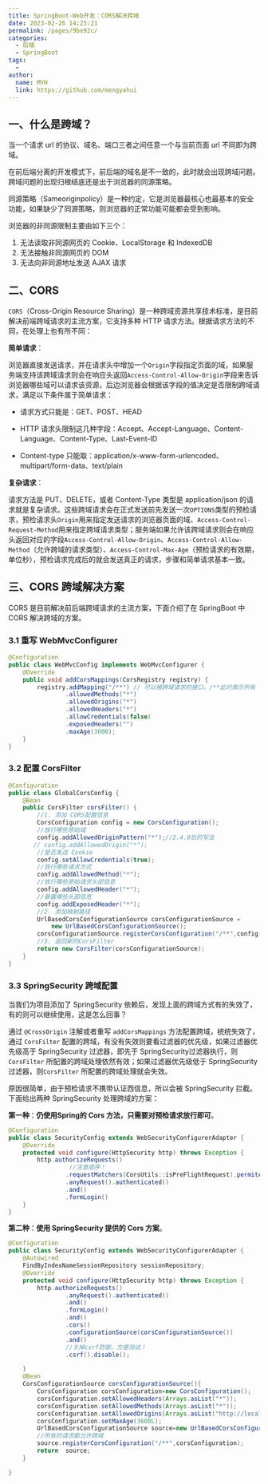 ```yaml
---
title: SpringBoot-Web开发：CORS解决跨域
date: 2023-02-26 14:25:21
permalink: /pages/9be92c/
categories:
  - 后端
  - SpringBoot
tags:
  - 
author: 
  name: MYH
  link: https://github.com/mengyahui
---
```

## 一、什么是跨域？

当一个请求 url 的协议、域名、端口三者之间任意一个与当前页面 url 不同即为跨域。

在前后端分离的开发模式下，前后端的域名是不一致的，此时就会出现跨域问题。跨域问题的出现归根结底还是出于浏览器的同源策略。

同源策略（Sameoriginpolicy）是一种约定，它是浏览器最核心也最基本的安全功能，如果缺少了同源策略，则浏览器的正常功能可能都会受到影响。

浏览器的非同源限制主要由如下三个：

1. 无法读取非同源网页的 Cookie、LocalStorage 和 IndexedDB
2. 无法接触非同源网页的 DOM
3. 无法向非同源地址发送 AJAX 请求

## 二、CORS

`CORS`（Cross-Origin Resource Sharing）是一种跨域资源共享技术标准，是目前解决前端跨域请求的主流方案，它支持多种 HTTP 请求方法。根据请求方法的不同，在处理上也有所不同：

**简单请求**：

浏览器直接发送请求，并在请求头中增加一个`Origin`字段指定页面的域，如果服务端支持该跨域请求则会在响应头返回`Access-Control-Allow-Origin`字段来告诉浏览器哪些域可以请求该资源，后边浏览器会根据该字段的值决定是否限制跨域请求，满足以下条件属于简单请求：

- 请求方式只能是：GET、POST、HEAD

- HTTP 请求头限制这几种字段：Accept、Accept-Language、Content-Language、Content-Type、Last-Event-ID

- Content-type 只能取：application/x-www-form-urlencoded、multipart/form-data、text/plain

**复杂请求**：

请求方法是 PUT、DELETE，或者 Content-Type 类型是 application/json 的请求就是复杂请求。这些跨域请求会在正式发送前先发送一次`OPTIONS`类型的预检请求，预检请求头`Origin`用来指定发送请求的浏览器页面的域、`Access-Control-Request-Method`用来指定跨域请求类型；服务端如果允许该跨域请求则会在响应头返回对应的字段`Access-Control-Allow-Origin`、`Access-Control-Allow-Method`（允许跨域的请求类型）、`Access-Control-Max-Age`（预检请求的有效期，单位秒），预检请求完成后的就会发送真正的请求，步骤和简单请求基本一致。

## 三、CORS 跨域解决方案

CORS 是目前解决前后端跨域请求的主流方案，下面介绍了在 SpringBoot 中 CORS 解决跨域的方案。

### 3.1 重写 WebMvcConfigurer 

```java
@Configuration
public class WebMvcConfig implements WebMvcConfigurer {
    @Override
    public void addCorsMappings(CorsRegistry registry) {
        registry.addMapping("/**") // 可以被跨域请求的接口，/**此时表示所有
                .allowedMethods("*") 
                .allowedOrigins("*")
                .allowedHeaders("*") 
                .allowCredentials(false) 
                .exposedHeaders("") 
                .maxAge(3600);
    }
}
```

### 3.2 配置 CorsFilter

```java
@Configuration
public class GlobalCorsConfig {
    @Bean
    public CorsFilter corsFilter() {
        //1. 添加 CORS配置信息
        CorsConfiguration config = new CorsConfiguration();
        //放行哪些原始域
        config.addAllowedOriginPattern("*");//2.4.0后的写法
       // config.addAllowedOrigin("*");
        //是否发送 Cookie
        config.setAllowCredentials(true);
        //放行哪些请求方式
        config.addAllowedMethod("*");
        //放行哪些原始请求头部信息
        config.addAllowedHeader("*");
        //暴露哪些头部信息
        config.addExposedHeader("*");
        //2. 添加映射路径
        UrlBasedCorsConfigurationSource corsConfigurationSource = 
            new UrlBasedCorsConfigurationSource();
        corsConfigurationSource.registerCorsConfiguration("/**",config);
        //3. 返回新的CorsFilter
        return new CorsFilter(corsConfigurationSource);
    }
}
```

### 3.3 SpringSecurity 跨域配置

当我们为项目添加了 SpringSecurity 依赖后，发现上面的跨域方式有的失效了，有的则可以继续使用，这是怎么回事？

通过 `@CrossOrigin` 注解或者重写 `addCorsMappings` 方法配置跨域，统统失效了，通过 `CorsFilter` 配置的跨域，有没有失效则要看过滤器的优先级，如果过滤器优先级高于 SpringSecurity 过滤器，即先于 SpringSecurity过滤器执行，则 `CorsFilter` 所配置的跨域处理依然有效；如果过滤器优先级低于 SpringSecurity 过滤器，则`CorsFilter` 所配置的跨域处理就会失效。

原因很简单，由于预检请求不携带认证西信息，所以会被 SpringSecurity 拦截。下面给出两种 SpringSecurity 处理跨域的方案：

**第一种**：**仍使用Spring的 Cors 方法，只需要对预检请求放行即可**。

```java
@Configuration
public class SecurityConfig extends WebSecurityConfigurerAdapter {
    @Override
    protected void configure(HttpSecurity http) throws Exception {
        http.authorizeRequests()
                 //注意顺序！
                .requestMatchers(CorsUtils::isPreFlightRequest).permitAll() 
                .anyRequest().authenticated()
                .and()
                .formLogin()
    }
}
```

**第二种**：**使用 SpringSecurity 提供的 Cors 方案**。

```java
@Configuration
public class SecurityConfig extends WebSecurityConfigurerAdapter {
    @Autowired
    FindByIndexNameSessionRepository sessionRepository;
    @Override
    protected void configure(HttpSecurity http) throws Exception {
        http.authorizeRequests()
                .anyRequest().authenticated()
                .and()
                .formLogin()
                .and()
                .cors()
                .configurationSource(corsConfigurationSource())
                .and()
                //关掉csrf防御，方便测试！
                .csrf().disable();

    }
    @Bean
    CorsConfigurationSource corsConfigurationSource(){
        CorsConfiguration corsConfiguration=new CorsConfiguration();
        corsConfiguration.setAllowedHeaders(Arrays.asList("*"));
        corsConfiguration.setAllowedMethods(Arrays.asList("*"));
        corsConfiguration.setAllowedOrigins(Arrays.asList("http://localhost:8080"));
        corsConfiguration.setMaxAge(3600L);
        UrlBasedCorsConfigurationSource source=new UrlBasedCorsConfigurationSource();
        //所有的请求都允许跨域
        source.registerCorsConfiguration("/**",corsConfiguration);
        return  source;
    }

}
```

